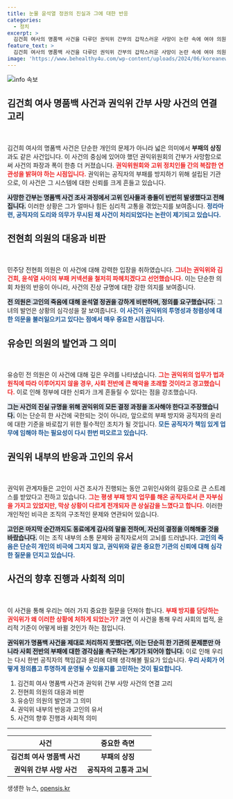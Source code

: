 ```yaml
---
title: 눈물 윤석열 정권의 진실과 그에 대한 반응
categories:
  - 정치
excerpt: >
  김건희 여사의 명품백 사건을 다루던 권익위 간부의 갑작스러운 사망이 논란 속에 여야 의원들의 격렬한 비판을 불러일으키고 있습니다. 전현희 의원은 이 사건을 부패 커넥션으로 지목하며 철저한 진상 규명을 강조했습니다.
feature_text: >
  김건희 여사의 명품백 사건을 다루던 권익위 간부의 갑작스러운 사망이 논란 속에 여야 의원들의 격렬한 비판을 불러일으키고 있습니다. 전현희 의원은 이 사건을 부패 커넥션으로 지목하며 철저한 진상 규명을 강조했습니다.
image: 'https://www.behealthy4u.com/wp-content/uploads/2024/06/koreanews.jpg'
---
```


<p><img src="https://www.behealthy4u.com/wp-content/uploads/2024/06/koreanews.jpg" alt="info 속보" /></p>

<h2 data-ke-size="size26">김건희 여사 명품백 사건과 권익위 간부 사망 사건의 연결 고리</h2>

<p data-ke-size="size16">&nbsp;</p>

<p>김건희 여사의 명품백 사건은 단순한 개인의 문제가 아니라 넓은 의미에서 <strong>부패의 상징</strong>과도 같은 사건입니다. 이 사건의 중심에 있어야 했던 권익위원회의 간부가 사망함으로써 사건의 파장과 폭이 한층 더 커졌습니다. <b><span style="color: #ee2323;">권익위원회와 고위 정치인들 간의 복잡한 연관성을 밝혀야 하는 시점입니다.</span></b> 권익위는 공직자의 부패를 방지하기 위해 설립된 기관으로, 이 사건은 그 시스템에 대한 신뢰를 크게 흔들고 있습니다.</p>

<p><b><span style="background-color: #21538527;">사망한 간부는 명품백 사건 조사 과정에서 고위 인사들과 충돌이 빈번히 발생했다고 전해집니다.</span></b> 이러한 상황은 그가 얼마나 힘든 심리적 고통을 겪었는지를 보여줍니다. <b><span style="color: #1a5490;">정라마련, 공직자의 도리와 의무가 무시된 채 사건이 처리되었다는 논란이 제기되고 있습니다.</span></b></p>

<h2 data-ke-size="size26">전현희 의원의 대응과 비판</h2>

<p data-ke-size="size16">&nbsp;</p>

<p>민주당 전현희 의원은 이 사건에 대해 강력한 입장을 취하였습니다. <b><span style="color: #ee2323;">그녀는 권익위와 김건희, 윤석열 사이의 부패 커넥션을 철저히 파헤치겠다고 선언했습니다.</span></b> 이는 단순한 의회 차원의 반응이 아니라, 사건의 진상 규명에 대한 강한 의지를 보여줍니다.</p>

<p><b><span style="background-color: #21538527;">전 의원은 고인의 죽음에 대해 윤석열 정권을 강하게 비판하며, 정의를 요구했습니다.</span></b> 그녀의 발언은 상황의 심각성을 잘 보여줍니다. <b><span style="color: #1a5490;">이 사건이 권익위의 투명성과 청렴성에 대한 의문을 불러일으키고 있다는 점에서 매우 중요한 시점입니다.</span></b></p>

<h2 data-ke-size="size26">유승민 의원의 발언과 그 의미</h2>

<p data-ke-size="size16">&nbsp;</p>

<p>유승민 전 의원은 이 사건에 대해 깊은 우려를 나타냈습니다. <b><span style="color: #ee2323;">그는 권익위의 업무가 법과 원칙에 따라 이루어지지 않을 경우, 사회 전반에 큰 해악을 초래할 것이라고 경고했습니다.</span></b> 이로 인해 정부에 대한 신뢰가 크게 흔들릴 수 있다는 점을 강조했습니다.</p>

<p><b><span style="background-color: #21538527;">그는 사건의 진실 규명을 위해 권익위의 모든 결정 과정을 조사해야 한다고 주장했습니다.</span></b> 이는 단순히 한 사건에 국한되는 것이 아니라, 앞으로의 부패 방지와 공직자의 윤리에 대한 기준을 바로잡기 위한 필수적인 조치가 될 것입니다. <b><span style="color: #1a5490;">모든 공직자가 책임 있게 업무에 임해야 하는 필요성이 다시 한번 떠오르고 있습니다.</span></b></p>

<h2 data-ke-size="size26">권익위 내부의 반응과 고인의 유서</h2>

<p data-ke-size="size16">&nbsp;</p>

<p>권익위 관계자들은 고인이 사건 조사가 진행되는 동안 고위인사와의 갈등으로 큰 스트레스를 받았다고 전하고 있습니다. <b><span style="color: #ee2323;">그는 평생 부패 방지 업무를 해온 공직자로서 큰 자부심을 가지고 있었지만, 막상 상황이 다르게 전개되자 큰 상실감을 느꼈다고 합니다.</span></b> 이러한 개인적인 비극은 조직의 구조적인 문제와 연관되어 있습니다.</p>

<p><b><span style="background-color: #21538527;">고인은 마지막 순간까지도 동료에게 감사의 말을 전하며, 자신의 결정을 이해해줄 것을 바랐습니다.</span></b> 이는 조직 내부의 소통 문제와 공직자로서의 고뇌를 드러냅니다. <b><span style="color: #1a5490;">고인의 죽음은 단순히 개인의 비극에 그치지 않고, 권익위와 같은 중요한 기관의 신뢰에 대해 심각한 질문을 던지고 있습니다.</span></b></p>

<h2 data-ke-size="size26">사건의 향후 진행과 사회적 의미</h2>

<p data-ke-size="size16">&nbsp;</p>

<p>이 사건을 통해 우리는 여러 가지 중요한 질문을 던져야 합니다. <b><span style="color: #ee2323;">부패 방지를 담당하는 권익위가 왜 이러한 상황에 처하게 되었는가?</span></b> 과연 이 사건을 통해 우리 사회의 법적, 윤리적 기준이 어떻게 바뀔 것인가 하는 점입니다.</p>

<p><b><span style="background-color: #21538527;">권익위가 명품백 사건을 제대로 처리하지 못했다면, 이는 단순히 한 기관의 문제뿐만 아니라 사회 전반의 부패에 대한 경각심을 촉구하는 계기가 되어야 합니다.</span></b> 이로 인해 우리는 다시 한번 공직자의 책임감과 윤리에 대해 생각해볼 필요가 있습니다. <b><span style="color: #1a5490;">우리 사회가 어떻게 정의롭고 투명하게 운영될 수 있을지를 고민하는 것이 필요합니다.</span></b></p>

<ol>
<li>김건희 여사 명품백 사건과 권익위 간부 사망 사건의 연결 고리</li>
<li>전현희 의원의 대응과 비판</li>
<li>유승민 의원의 발언과 그 의미</li>
<li>권익위 내부의 반응과 고인의 유서</li>
<li>사건의 향후 진행과 사회적 의미</li>
</ol>

<hr>

<table style="width: 100%; border-collapse: collapse;">
    <thead>
        <tr>
            <th style="text-align: center;">사건</th>
            <th style="text-align: center;">중요한 측면</th>
        </tr>
    </thead>
    <tbody>
        <tr>
            <td style="text-align: center; height: 17px;"><b>김건희 여사 명품백 사건</b></td>
            <td style="text-align: center; height: 17px;"><b>부패의 상징</b></td>
        </tr>
        <tr>
            <td style="text-align: center; height: 17px;"><b>권익위 간부 사망 사건</b></td>
            <td style="text-align: center; height: 17px;"><b>공직자의 고통과 고뇌</b></td>
        </tr>
    </tbody>
</table>
생생한 뉴스, <a href="https://opensis.kr" rel="dofollow">opensis.kr</a>


